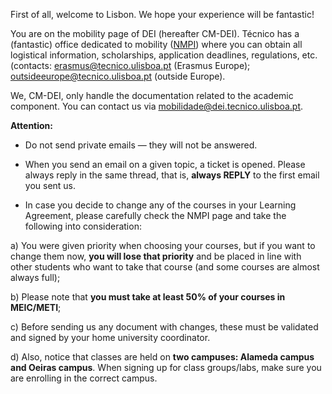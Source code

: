 
First of all, welcome to Lisbon. We hope your experience will be fantastic! 

You are on the mobility page of DEI (hereafter CM-DEI). Técnico has a (fantastic) office dedicated to mobility ([NMPI](https://aai.tecnico.ulisboa.pt/en/nucleo-de-mobilidade-e-parcerias-internacionais/)) where you can obtain all logistical information, scholarships, application deadlines, regulations, etc. (contacts: erasmus@tecnico.ulisboa.pt (Erasmus Europe); outsideeurope@tecnico.ulisboa.pt (outside Europe). 

We, CM-DEI, only handle the documentation related to the academic component. You can contact us via mobilidade@dei.tecnico.ulisboa.pt.

**Attention:**

- Do not send private emails — they will not be answered.

- When you send an email on a given topic, a ticket is opened. Please always reply in the same thread, that is, **always REPLY** to the first email you sent us.

- In case you decide to change any of the courses in your Learning Agreement, please carefully check the NMPI page and take the following into consideration:

a) You were given priority when choosing your courses, but if you want to change them now, **you will lose that priority** and be placed in line with other students who want to take that course (and some courses are almost always full);

b) Please note that **you must take at least 50% of your courses in MEIC/METI**;

c) Before sending us any document with changes, these must be validated and signed by your home university coordinator.

d) Also, notice that classes are held on **two campuses: Alameda campus and Oeiras campus**. When signing up for class groups/labs, make sure you are enrolling in the correct campus.
